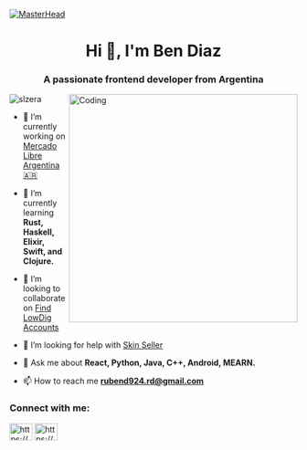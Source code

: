 [![MasterHead](https://1.bp.blogspot.com/-7A4WynwLsMw/XbBpCXG8fHI/AAAAAAAAMt4/uOa1bpLskYgrwGbllhSu2SDj_Mig8SXJQCLcBGAsYHQ/s1600/2000_600px.gif)](https://rishavchanda.io)
<h1 align="center">Hi 👋, I'm Ben Diaz</h1>
<h3 align="center">A passionate frontend developer from Argentina</h3>
<img align="right" alt="Coding" width="400" src="https://camo.githubusercontent.com/19db51af5f90f1b152bc0b9078f5fe97053955be5074f03f17019c70345bdcdb/68747470733a2f2f6d69726f2e6d656469756d2e636f6d2f6d61782f313336302f302a37513379765349765f7430696f4a2d5a2e676966">

<p align="left"> <img src="https://komarev.com/ghpvc/?username=slzera&label=Profile%20views&color=0e75b6&style=flat" alt="slzera" /> </p>

- 🔭 I’m currently working on [Mercado Libre Argentina 🇦🇷](https://github.com/Fersca/MercadoLibre)

- 🌱 I’m currently learning **Rust, Haskell, Elixir, Swift, and Clojure.**

- 👯 I’m looking to collaborate on [Find LowDig Accounts](https://github.com/Ezzpify/FindLowDigAccounts)

- 🤝 I’m looking for help with [Skin Seller](https://github.com/Ezzpify/Skinseller)

- 💬 Ask me about **React, Python, Java, C++, Android, MEARN.**

- 📫 How to reach me **rubend924.rd@gmail.com**

<h3 align="left">Connect with me:</h3>
<p align="left">
<a href="https://linkedin.com/in/https://www.linkedin.com/in/ben-diaz-b846091a5/" target="blank"><img align="center" src="https://raw.githubusercontent.com/rahuldkjain/github-profile-readme-generator/master/src/images/icons/Social/linked-in-alt.svg" alt="https://www.linkedin.com/in/ben-diaz-b846091a5/" height="30" width="40" /></a>
<a href="https://fb.com/https://www.facebook.com/profile.php?id=100092448127357" target="blank"><img align="center" src="https://raw.githubusercontent.com/rahuldkjain/github-profile-readme-generator/master/src/images/icons/Social/facebook.svg" alt="https://www.facebook.com/profile.php?id=100092448127357" height="30" width="40" /></a>
</p>
